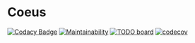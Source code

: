 
# Coeus
[![Codacy Badge](https://api.codacy.com/project/badge/Grade/ffdd310c3339450fb797931e2eb1cfcb)](https://www.codacy.com/app/stevenjselcuk/Coeus?utm_source=github.com&amp;utm_medium=referral&amp;utm_content=stevenselcuk/Coeus&amp;utm_campaign=Badge_Grade) 
[![Maintainability](https://api.codeclimate.com/v1/badges/f00c52fc9a1c7c385436/maintainability)](https://codeclimate.com/github/stevenselcuk/Coeus/maintainability)
[![TODO board](https://imdone.io/api/1.0/projects/5d6d41c607fc2f15e9aa9272/badge)](https://imdone.io/app#/board/stevenselcuk/Coeus)
[![codecov](https://codecov.io/gh/stevenselcuk/Coeus/branch/master/graph/badge.svg)](https://codecov.io/gh/stevenselcuk/Coeus)


